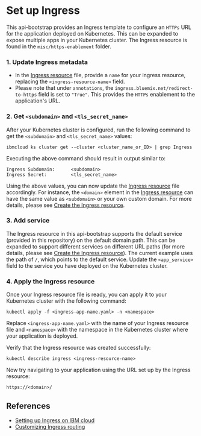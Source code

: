 # Set up Ingress

This api-bootstrap provides an Ingress template to configure an `HTTPs` URL for the application deployed on Kubernetes. This can be expanded to expose multiple apps in your Kubernetes cluster.  The Ingress resource is found in the `misc/https-enablement` folder.

### 1. Update Ingress metadata

*  In the [Ingress resource](../misc/https-enablement/ingress-app-name.yaml) file, provide a `name` for your ingress resource, replacing the `<ingress-resource-name>` field.
*  Please note that under `annotations`, the `ingress.bluemix.net/redirect-to-https` field is set to `"True"`.  This provides the `HTTPs` enablement to the application's URL.

### 2. Get `<subdomain>` and `<tls_secret_name>`

After your Kubernetes cluster is configured, run the following command to get the `<subdomain>` and `<tls_secret_name>` values:

```
ibmcloud ks cluster get --cluster <cluster_name_or_ID> | grep Ingress
```

Executing the above command should result in output similar to:

```
Ingress Subdomain:      <subdomain>
Ingress Secret:         <tls_secret_name>
```

Using the above values, you can now update the [Ingress resource](../misc/https-enablement/ingress-app-name.yaml) file accordingly. For instance, the `<domain>` element in the [Ingress resource](../misc/https-enablement/ingress-app-name.yaml) can have the same value as `<subdomain>` or your own custom domain. For more details, please see [Create the Ingress resource](https://cloud.ibm.com/docs/containers?topic=containers-ingress#public_inside_4).

### 3. Add service

The Ingress resource in this api-bootstrap supports the default service (provided in this repository) on the default domain path.  This can be expanded to support different services on different URL paths (for more details, please see [Create the Ingress resource](https://cloud.ibm.com/docs/containers?topic=containers-ingress#public_inside_4)). The current example uses the path of `/`, which points to the default service. Update the `<app_service>` field to the service you have deployed on the Kubernetes cluster.

### 4. Apply the Ingress resource

Once your Ingress resource file is ready, you can apply it to your Kubernetes cluster with the following command:

```
kubectl apply -f <ingress-app-name.yaml> -n <namespace>
```

Replace `<ingress-app-name.yaml>` with the name of your Ingress resource file and `<namespace>` with the namespace in the Kubernetes cluster where your application is deployed. 

Verify that the Ingress resource was created successfully:

```
kubectl describe ingress <ingress-resource-name>
```

Now try navigating to your application using the URL set up by the Ingress resource:

```
https://<domain>/
```

## References
* [Setting up Ingress on IBM cloud](https://cloud.ibm.com/docs/containers?topic=containers-ingress)
* [Customizing Ingress routing](https://cloud.ibm.com/docs/containers?topic=containers-ingress_annotation)
